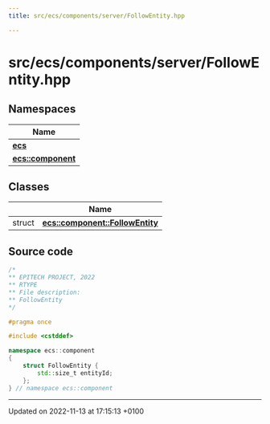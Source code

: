 ```yaml
---
title: src/ecs/components/server/FollowEntity.hpp

---
```


# src/ecs/components/server/FollowEntity.hpp



## Namespaces

| Name           |
| -------------- |
| **[ecs](Namespaces/namespaceecs.md)**  |
| **[ecs::component](Namespaces/namespaceecs_1_1component.md)**  |

## Classes

|                | Name           |
| -------------- | -------------- |
| struct | **[ecs::component::FollowEntity](Classes/structecs_1_1component_1_1_follow_entity.md)**  |




## Source code

```cpp
/*
** EPITECH PROJECT, 2022
** RTYPE
** File description:
** FollowEntity
*/

#pragma once

#include <cstddef>

namespace ecs::component
{
    struct FollowEntity {
        std::size_t entityId;
    };
} // namespace ecs::component
```


-------------------------------

Updated on 2022-11-13 at 17:15:13 +0100
